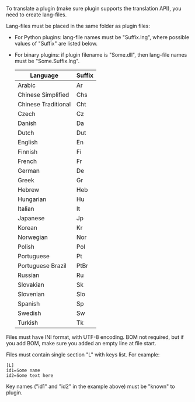 To translate a plugin (make sure plugin supports the translation API), you need to create lang-files.

Lang-files must be placed in the same folder as plugin files:

* For Python plugins: lang-file names must be "Suffix.lng", where possible values of "Suffix" are listed below.
* For binary plugins: if plugin filename is "Some.dll", then lang-file names must be "Some.Suffix.lng".

  Language | Suffix   
  -------- | ------
  Arabic | Ar
  Chinese Simplified | Chs
  Chinese Traditional | Cht
  Czech | Cz
  Danish | Da 
  Dutch | Dut
  English | En
  Finnish | Fi
  French | Fr
  German | De
  Greek | Gr  
  Hebrew | Heb
  Hungarian | Hu
  Italian | It
  Japanese | Jp
  Korean | Kr
  Norwegian | Nor
  Polish | Pol
  Portuguese | Pt
  Portuguese Brazil | PtBr
  Russian | Ru
  Slovakian | Sk
  Slovenian | Slo
  Spanish | Sp
  Swedish | Sw
  Turkish | Tk
  
Files must have INI format, with UTF-8 encoding. BOM not required, but if you add BOM, make sure you added an empty line at file start.

Files must contain single section "L" with keys list. For example:

    [L]
    id1=Some name
    id2=Some text here

Key names ("id1" and "id2" in the example above) must be "known" to plugin.
